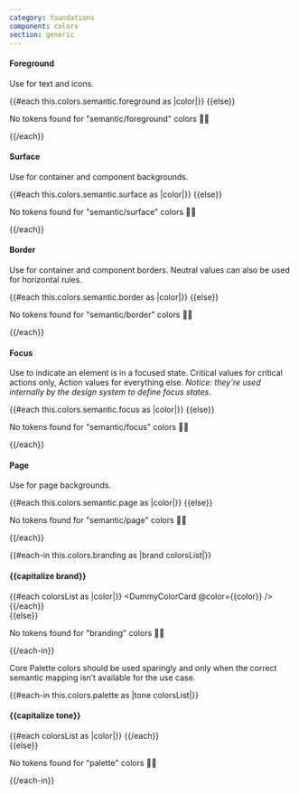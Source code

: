 ```yaml
---
category: foundations
component: colors
section: generic
---
```



<section data-test-percy data-section="colors-semantic">

  

  <h4 class="dummy-h4">Foreground</h4>
  <p class="dummy-paragraph">Use for text and icons.</p>
  <div class="dummy-colors-list">
    {{#each this.colors.semantic.foreground as |color|}}
      <DummyColorCard @color={{color}} />
    {{else}}
      <p class="dummy-paragraph">No tokens found for "semantic/foreground" colors 🤷‍♀️</p>
    {{/each}}
  </div>

  <h4 class="dummy-h4">Surface</h4>
  <p class="dummy-paragraph">Use for container and component backgrounds.</p>
  <div class="dummy-colors-list">
    {{#each this.colors.semantic.surface as |color|}}
      <DummyColorCard @color={{color}} />
    {{else}}
      <p class="dummy-paragraph">No tokens found for "semantic/surface" colors 🤷‍♀️</p>
    {{/each}}
  </div>

  <h4 class="dummy-h4">Border</h4>
  <p class="dummy-paragraph">Use for container and component borders. Neutral values can also be used for horizontal
    rules.</p>
  <div class="dummy-colors-list">
    {{#each this.colors.semantic.border as |color|}}
      <DummyColorCard @color={{color}} />
    {{else}}
      <p class="dummy-paragraph">No tokens found for "semantic/border" colors 🤷‍♀️</p>
    {{/each}}
  </div>

  <h4 class="dummy-h4">Focus</h4>
  <p class="dummy-paragraph">Use to indicate an element is in a focused state. Critical values for critical actions
    only, Action values for everything else.
    <em>Notice: they're used internally by the design system to define focus states</em>.</p>
  <div class="dummy-colors-list">
    {{#each this.colors.semantic.focus as |color|}}
      <DummyColorCard @color={{color}} />
    {{else}}
      <p class="dummy-paragraph">No tokens found for "semantic/focus" colors 🤷‍♀️</p>
    {{/each}}
  </div>

  <h4 class="dummy-h4">Page</h4>
  <p class="dummy-paragraph">Use for page backgrounds.</p>
  <div class="dummy-colors-list">
    {{#each this.colors.semantic.page as |color|}}
      <DummyColorCard @color={{color}} />
    {{else}}
      <p class="dummy-paragraph">No tokens found for "semantic/page" colors 🤷‍♀️</p>
    {{/each}}
  </div>

  
  {{#each-in this.colors.branding as |brand colorsList|}}
    <h4 class="dummy-h4">{{capitalize brand}}</h4>
    <div class="dummy-colors-list">
      {{#each colorsList as |color|}}
        <DummyColorCard @color={{color}} />
      {{/each}}
    </div>
  {{else}}
    <p class="dummy-paragraph">No tokens found for "branding" colors 🤷‍♀️</p>
  {{/each-in}}

  
  <p class="dummy-paragraph">Core Palette colors should be used sparingly and only when the correct semantic mapping
    isn’t available for the use case.</p>
  {{#each-in this.colors.palette as |tone colorsList|}}
    <h4 class="dummy-h4">{{capitalize tone}}</h4>
    <div class="dummy-colors-list">
      {{#each colorsList as |color|}}
        <DummyColorCard @color={{color}} />
      {{/each}}
    </div>
  {{else}}
    <p class="dummy-paragraph">No tokens found for "palette" colors 🤷‍♀️</p>
  {{/each-in}}
</section>
